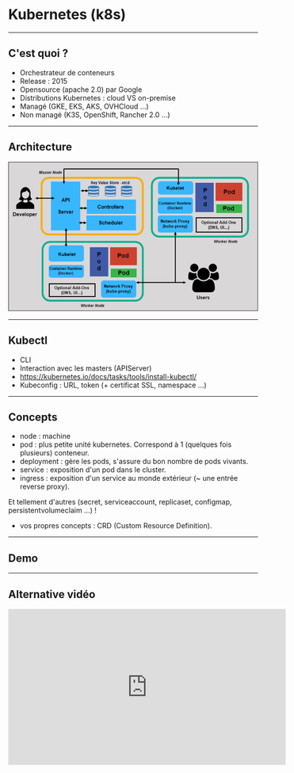 # Kubernetes (k8s)
<!-- .slide: class="slide" -->  

----

## C'est quoi ?
<!-- .slide: class="slide" -->  

* Orchestrateur de conteneurs
* Release : 2015  
* Opensource (apache 2.0) par Google  
* Distributions Kubernetes : cloud VS on-premise  
* Managé (GKE, EKS, AKS, OVHCloud ...)  
* Non managé (K3S, OpenShift, Rancher 2.0 ...)

----

## Architecture
<!-- .slide: class="slide" -->  

![](img/archi_k8s.png)  

----

## Kubectl
<!-- .slide: class="slide" -->  

* CLI
* Interaction avec les masters (APIServer)  
* https://kubernetes.io/docs/tasks/tools/install-kubectl/  
* Kubeconfig : URL, token (+ certificat SSL, namespace ...)  

----

## Concepts
<!-- .slide: class="slide" -->  

* node : machine
* pod : plus petite unité kubernetes. Correspond à 1 (quelques fois plusieurs) conteneur.  
* deployment : gère les pods, s'assure du bon nombre de pods vivants.  
* service : exposition d'un pod dans le cluster.  
* ingress : exposition d'un service au monde extérieur (~ une entrée reverse proxy).  

Et tellement d'autres (secret, serviceaccount, replicaset, configmap, persistentvolumeclaim ...) !  
+ vos propres concepts : CRD (Custom Resource Definition).

----

## Demo
<!-- .slide: class="slide" -->  



----

## Alternative vidéo
<!-- .slide: class="slide" -->  

<iframe width="560" height="315" src="https://www.youtube.com/embed/aSrqRSk43lY" frameborder="0" allow="accelerometer; autoplay; encrypted-media; gyroscope; picture-in-picture" allowfullscreen></iframe>  

